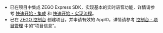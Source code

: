 - 已在项目中集成 ZEGO Express SDK，实现基本的实时语音功能，详情请参考 [快速开始 - 集成](!ExpressAudioSDK-Integration/SDK_Integration) 和 [快速开始 - 实现流程](!ExpressAudioSDK-Integration/Solution_Implementation)。
- 已在 [ZEGO 控制台](https://console.zego.im) 创建项目，并申请有效的 AppID，详情请参考 [控制台 - 项目管理](#12107) 中的“项目信息”。














